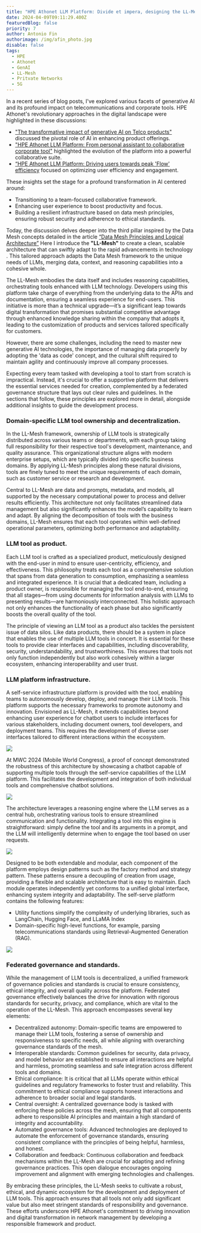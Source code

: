 ```yaml
---
title: "HPE Athonet LLM Platform: Divide et impera, designing the LL-Mesh"
date: 2024-04-09T09:11:29.400Z
featuredBlog: false
priority: 7
author: Antonio Fin
authorimage: /img/afin_photo.jpg
disable: false
tags:
  - HPE
  - Athonet
  - GenAI
  - LL-Mesh
  - Pritvate Networks
  - 5G
---
```

In a recent series of blog posts,  I've explored various facets of generative AI and its profound impact on telecommunications and corporate tools. HPE Athonet's revolutionary approaches in the digital landscape were highlighted in these discussions:

* ["The transformative impact of generative AI on Telco products"](https://developer.hpe.com/blog/the-transformative-impact-of-generative-ai-on-telco-products/) discussed the pivotal role of AI in enhancing product offerings. 
* ["HPE Athonet LLM Platform: From personal assistant to collaborative corporate tool"](https://developer.hpe.com/blog/hpe-athonet-llm-platform-first-pillar-from-personal-assistant-to-collaborative-corporate-tool/) highlighted the evolution of the platform into a powerful collaborative suite. 
* [“HPE Athonet LLM Platform: Driving users towards peak 'Flow' efficiency](https://developer.hpe.com/blog/hpe-athonet-llm-platform-driving-users-towards-peak-flow-efficiency/) focused on optimizing user efficiency and engagement. 

These insights set the stage for a profound transformation in AI centered around:

* Transitioning to a team-focused collaborative framework.
* Enhancing user experience to boost productivity and focus.
* Building a resilient infrastructure based on data mesh principles, ensuring robust security and adherence to ethical standards.

Today, the discussion delves deeper into the third pillar inspired by the Data Mesh concepts detailed in the article [“Data Mesh Principles and Logical Architecture”](https://martinfowler.com/articles/data-mesh-principles.html) Here I introduce the **"LL-Mesh"** to create a clean, scalable architecture that can swiftly adapt to the rapid advancements in technology . This tailored approach adapts the Data Mesh framework to the unique needs of LLMs, merging data, context, and reasoning capabilities into a cohesive whole.  

The LL-Mesh embodies the data itself and includes reasoning capabilities, orchestrating tools enhanced with LLM technology. Developers using this platform take charge of everything from the underlying data to the APIs and documentation, ensuring a seamless experience for end-users. This initiative is more than a technical upgrade—it’s a significant leap towards digital transformation that promises substantial competitive advantage through enhanced knowledge sharing within the company that adopts it, leading to the customization of products and services tailored specifically for customers.

However, there are some challenges, including the need to master new generative AI technologies, the importance of managing data properly by adopting the 'data as code' concept, and the cultural shift required to maintain agility and continuously improve all company processes.

Expecting every team tasked with developing a tool to start from scratch is impractical. Instead, it's crucial to offer a supportive platform that delivers the essential services needed for creation, complemented by a federated governance structure that lays out clear rules and guidelines. In the sections that follow, these principles are explored more in detail, alongside additional insights to guide the development process.

### **Domain-specific LLM tool ownership and decentralization.** 

In the LL-Mesh framework, ownership of LLM tools is strategically distributed across various teams or departments, with each group taking full responsibility for their respective tool's development, maintenance, and quality assurance. This organizational structure aligns with modern enterprise setups, which are typically divided into specific business domains. By applying LL-Mesh principles along these natural divisions, tools are finely tuned to meet the unique requirements of each domain, such as customer service or research and development.

Central to LL-Mesh are data and prompts, metadata, and models, all supported by the necessary computational power to process and deliver results efficiently. This architecture not only facilitates streamlined data management but also significantly enhances the model’s capability to learn and adapt. By aligning the decomposition of tools with the business domains, LL-Mesh ensures that each tool operates within well-defined operational parameters, optimizing both performance and adaptability.

### **LLM tool as product.** 

Each LLM tool is crafted as a specialized product, meticulously designed with the end-user in mind to ensure user-centricity, efficiency, and effectiveness. This philosophy treats each tool as a comprehensive solution that spans from data generation to consumption, emphasizing a seamless and integrated experience. It is crucial that a dedicated team, including a product owner, is responsible for managing the tool end-to-end, ensuring that all stages—from using documents for information analysis with LLMs to presenting results—are harmoniously interconnected. This holistic approach not only enhances the functionality of each phase but also significantly boosts the overall quality of the tool.

The principle of viewing an LLM tool as a product also tackles the persistent issue of data silos. Like data products, there should be a system in place that enables the use of multiple LLM tools in concert. It is essential for these tools to provide clear interfaces and capabilities, including discoverability, security, understandability, and trustworthiness. This ensures that tools not only function independently but also work cohesively within a larger ecosystem, enhancing interoperability and user trust.

### **LLM platform infrastructure.** 

A self-service infrastructure platform is provided with the tool, enabling teams to autonomously develop, deploy, and manage their LLM tools. This platform supports the necessary frameworks to promote autonomy and innovation. Envisioned as LL-Mesh, it extends capabilities beyond enhancing user experience for chatbot users to include interfaces for various stakeholders, including document owners, tool developers, and deployment teams. This requires the development of diverse user interfaces tailored to different interactions within the ecosystem.

![](/img/athon_ssp_1.png)

At MWC 2024 (Mobile World Congress), a proof of concept demonstrated the robustness of this architecture by showcasing a chatbot capable of supporting multiple tools through the self-service capabilities of the LLM platform. This facilitates the development and integration of both individual tools and comprehensive chatbot solutions. 

![](/img/athon_ssp_2.png)

The architecture leverages a reasoning engine where the LLM serves as a central hub, orchestrating various tools to ensure streamlined communication and functionality. Integrating a tool into this engine is straightforward: simply define the tool and its arguments in a prompt, and the LLM will intelligently determine when to engage the tool based on user requests.

![](/img/athon_ssp_3.png)

Designed to be both extendable and modular, each component of the platform employs design patterns such as the factory method and strategy pattern. These patterns ensure a decoupling of creation from usage, providing a flexible and scalable architecture that is easy to maintain. Each module operates independently yet conforms to a unified global interface, enhancing system integrity and adaptability. The self-serve platform contains the following features:

* Utility functions simplify the complexity of underlying libraries, such as LangChain, Hugging Face, and LLaMA Index
* Domain-specific high-level functions, for example, parsing telecommunications standards using Retrieval-Augmented Generation (RAG). 

![](/img/athon_ssp_4.png)

### **Federated governance and standards.** 

While the management of LLM tools is decentralized, a unified framework of governance policies and standards is crucial to ensure consistency, ethical integrity, and overall quality across the platform. Federated governance effectively balances the drive for innovation with rigorous standards for security, privacy, and compliance, which are vital to the operation of the LL-Mesh. This approach encompasses several key elements:

* Decentralized autonomy: Domain-specific teams are empowered to manage their LLM tools, fostering a sense of ownership and responsiveness to specific needs, all while aligning with overarching governance standards of the mesh.
* Interoperable standards: Common guidelines for security, data privacy, and model behavior are established to ensure all interactions are helpful and harmless, promoting seamless and safe integration across different tools and domains.
* Ethical compliance: It is critical that all LLMs operate within ethical guidelines and regulatory frameworks to foster trust and reliability. This commitment to ethical compliance supports honest interactions and adherence to broader social and legal standards.
* Central oversight: A centralized governance body is tasked with enforcing these policies across the mesh, ensuring that all components adhere to responsible AI principles and maintain a high standard of integrity and accountability.
* Automated governance tools: Advanced technologies are deployed to automate the enforcement of governance standards, ensuring consistent compliance with the principles of being helpful, harmless, and honest.
* Collaboration and feedback: Continuous collaboration and feedback mechanisms within the LL-Mesh are crucial for adapting and refining governance practices. This open dialogue encourages ongoing improvement and alignment with emerging technologies and challenges.

By embracing these principles, the LL-Mesh seeks to cultivate a robust, ethical, and dynamic ecosystem for the development and deployment of LLM tools. This approach ensures that all tools not only add significant value but also meet stringent standards of responsibility and governance. These efforts underscore HPE Athonet's commitment to driving innovation and digital transformation in network management by developing a responsible framework and product.